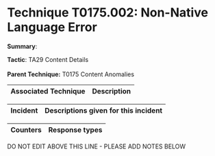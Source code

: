 # Technique T0175.002: Non-Native Language Error

**Summary**: 

**Tactic**: TA29 Content Details <br><br>**Parent Technique:** T0175 Content Anomalies


| Associated Technique | Description |
| --------- | ------------------------- |



| Incident | Descriptions given for this incident |
| -------- | -------------------- |



| Counters | Response types |
| -------- | -------------- |


DO NOT EDIT ABOVE THIS LINE - PLEASE ADD NOTES BELOW